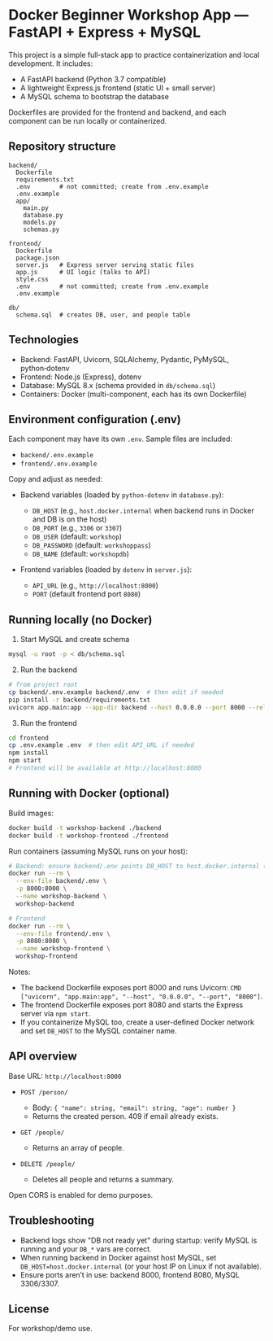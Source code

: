 # Docker Beginner Workshop App — FastAPI + Express + MySQL

This project is a simple full‑stack app to practice containerization and local development. It includes:
- A FastAPI backend (Python 3.7 compatible)
- A lightweight Express.js frontend (static UI + small server)
- A MySQL schema to bootstrap the database

Dockerfiles are provided for the frontend and backend, and each component can be run locally or containerized.

## Repository structure

```
backend/
  Dockerfile
  requirements.txt
  .env        # not committed; create from .env.example
  .env.example
  app/
    main.py
    database.py
    models.py
    schemas.py

frontend/
  Dockerfile
  package.json
  server.js   # Express server serving static files
  app.js      # UI logic (talks to API)
  style.css
  .env        # not committed; create from .env.example
  .env.example

db/
  schema.sql  # creates DB, user, and people table
```

## Technologies

- Backend: FastAPI, Uvicorn, SQLAlchemy, Pydantic, PyMySQL, python‑dotenv
- Frontend: Node.js (Express), dotenv
- Database: MySQL 8.x (schema provided in `db/schema.sql`)
- Containers: Docker (multi-component, each has its own Dockerfile)

## Environment configuration (.env)

Each component may have its own `.env`. Sample files are included:
- `backend/.env.example`
- `frontend/.env.example`

Copy and adjust as needed:
- Backend variables (loaded by `python-dotenv` in `database.py`):
  - `DB_HOST` (e.g., `host.docker.internal` when backend runs in Docker and DB is on the host)
  - `DB_PORT` (e.g., `3306` or `3307`)
  - `DB_USER` (default: `workshop`)
  - `DB_PASSWORD` (default: `workshoppass`)
  - `DB_NAME` (default: `workshopdb`)

- Frontend variables (loaded by `dotenv` in `server.js`):
  - `API_URL` (e.g., `http://localhost:8000`)
  - `PORT` (default frontend port `8080`)

## Running locally (no Docker)

1) Start MySQL and create schema

```bash
mysql -u root -p < db/schema.sql
```

2) Run the backend

```bash
# from project root
cp backend/.env.example backend/.env  # then edit if needed
pip install -r backend/requirements.txt
uvicorn app.main:app --app-dir backend --host 0.0.0.0 --port 8000 --reload
```

3) Run the frontend

```bash
cd frontend
cp .env.example .env  # then edit API_URL if needed
npm install
npm start
# Frontend will be available at http://localhost:8080
```

## Running with Docker (optional)

Build images:

```bash
docker build -t workshop-backend ./backend
docker build -t workshop-frontend ./frontend
```

Run containers (assuming MySQL runs on your host):

```bash
# Backend: ensure backend/.env points DB_HOST to host.docker.internal (Linux requires extra setup or use your host IP)
docker run --rm \
  --env-file backend/.env \
  -p 8000:8000 \
  --name workshop-backend \
  workshop-backend

# Frontend
docker run --rm \
  --env-file frontend/.env \
  -p 8080:8080 \
  --name workshop-frontend \
  workshop-frontend
```

Notes:
- The backend Dockerfile exposes port 8000 and runs Uvicorn: `CMD ["uvicorn", "app.main:app", "--host", "0.0.0.0", "--port", "8000"]`.
- The frontend Dockerfile exposes port 8080 and starts the Express server via `npm start`.
- If you containerize MySQL too, create a user-defined Docker network and set `DB_HOST` to the MySQL container name.

## API overview

Base URL: `http://localhost:8000`

- `POST /person/`
  - Body: `{ "name": string, "email": string, "age": number }`
  - Returns the created person. 409 if email already exists.

- `GET /people/`
  - Returns an array of people.

- `DELETE /people/`
  - Deletes all people and returns a summary.

Open CORS is enabled for demo purposes.

## Troubleshooting

- Backend logs show "DB not ready yet" during startup: verify MySQL is running and your `DB_*` vars are correct.
- When running backend in Docker against host MySQL, set `DB_HOST=host.docker.internal` (or your host IP on Linux if not available).
- Ensure ports aren’t in use: backend 8000, frontend 8080, MySQL 3306/3307.

## License

For workshop/demo use.
